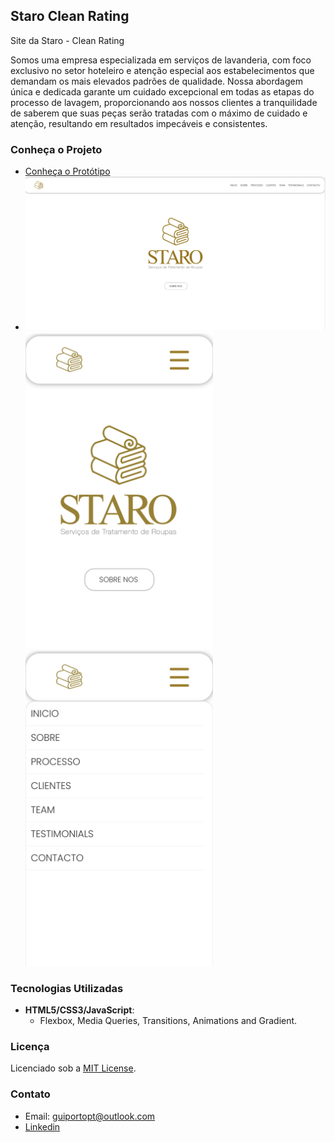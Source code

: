 ## Staro Clean Rating

Site da Staro - Clean Rating

Somos uma empresa especializada em serviços de lavanderia, com foco exclusivo no setor hoteleiro e atenção especial aos estabelecimentos que demandam os mais elevados padrões de qualidade. Nossa abordagem única e dedicada garante um cuidado excepcional em todas as etapas do processo de lavagem, proporcionando aos nossos clientes a tranquilidade de saberem que suas peças serão tratadas com o máximo de cuidado e atenção, resultando em resultados impecáveis e consistentes.

### Conheça o Projeto

- [Conheça o Protótipo](https://friendly-dusk-43e25e.netlify.app/)
- 
  <img src="./assets/img_readme/home.png" width="600px">
  <img src="./assets/img_readme/home.jpeg" width="300px">
  <img src="./assets/img_readme/menu.jpeg" width="300px">

### Tecnologias Utilizadas

- **HTML5/CSS3/JavaScript**:
  - Flexbox, Media Queries, Transitions, Animations and Gradient.

### Licença

Licenciado sob a [MIT License](./LICENSE.md).

### Contato

- Email: guiportopt@outlook.com
- [Linkedin](https://www.linkedin.com/in/gbharbor)